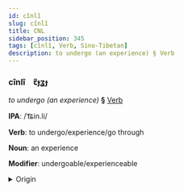 ```yaml
---
id: cînlî
slug: cînlî
title: CNL
sidebar_position: 345
tags: [cînlî, Verb, Sino-Tibetan]
description: to undergo (an experience) § Verb
---
```


### cînlî&emsp;<span kind="abugida">ꞇ̃ɟʓɟ</span>

*to undergo (an experience)* **§** [Verb](../../tags/Verb)

**IPA**: /ˈt͡ɕin.li/

**Verb**: to undergo/experience/go through

**Noun**: an experience

**Modifier**: undergoable/experienceable

<details>
    <summary>Origin</summary>
    Mandarin 經歷 jīnglì [tɕiŋli]<br/>
    <em>Sino-Tibetan Language Family</em>
</details>